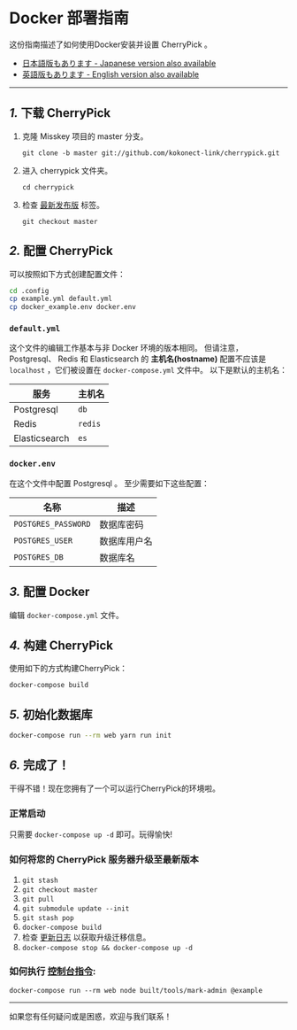 Docker 部署指南
================================================================

这份指南描述了如何使用Docker安装并设置 CherryPick 。

- [日本語版もあります - Japanese version also available](./docker.ja.md)
- [英語版もあります - English version also available](./docker.en.md)

----------------------------------------------------------------

*1.* 下载 CherryPick
----------------------------------------------------------------
1. 克隆 Misskey 项目的 master 分支。

	`git clone -b master git://github.com/kokonect-link/cherrypick.git`

2. 进入 cherrypick 文件夹。

	`cd cherrypick`

3. 检查 [最新发布版](https://github.com/kokonect-link/cherrypick/releases/latest) 标签。

	`git checkout master`

*2.* 配置 CherryPick
----------------------------------------------------------------

可以按照如下方式创建配置文件：

``` bash
cd .config
cp example.yml default.yml
cp docker_example.env docker.env
```

### `default.yml`

这个文件的编辑工作基本与非 Docker 环境的版本相同。
但请注意， Postgresql、 Redis 和 Elasticsearch 的 **主机名(hostname)** 配置不应该是 `localhost` ，它们被设置在 `docker-compose.yml` 文件中。
以下是默认的主机名：

| 服务          | 主机名   |
|---------------|----------|
| Postgresql    | `db`     |
| Redis         | `redis`  |
| Elasticsearch | `es`     |

### `docker.env`

在这个文件中配置 Postgresql 。
至少需要如下这些配置：

| 名称                |  描述         |
|---------------------|---------------|
| `POSTGRES_PASSWORD` |  数据库密码   |
| `POSTGRES_USER`     |  数据库用户名 |
| `POSTGRES_DB`       |  数据库名     |

*3.* 配置 Docker
----------------------------------------------------------------
编辑 `docker-compose.yml` 文件。

*4.* 构建 CherryPick
----------------------------------------------------------------
使用如下的方式构建CherryPick：

`docker-compose build`

*5.* 初始化数据库
----------------------------------------------------------------
``` bash
docker-compose run --rm web yarn run init
```

*6.* 完成了！
----------------------------------------------------------------
干得不错！现在您拥有了一个可以运行CherryPick的环境啦。

### 正常启动
只需要 `docker-compose up -d` 即可。玩得愉快!

### 如何将您的 CherryPick 服务器升级至最新版本
1. `git stash`
2. `git checkout master`
3. `git pull`
4. `git submodule update --init`
5. `git stash pop`
6. `docker-compose build`
7. 检查 [更新日志](../CHANGELOG.md) 以获取升级迁移信息。
8. `docker-compose stop && docker-compose up -d`

### 如何执行 [控制台指令](manage.zh.md):
`docker-compose run --rm web node built/tools/mark-admin @example`

----------------------------------------------------------------

如果您有任何疑问或是困惑，欢迎与我们联系！
